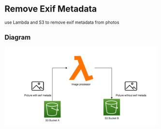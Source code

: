 # Remove Exif Metadata
use Lambda and S3 to remove exif metadata from photos

## Diagram

![Diagram](https://github.com/parthashar/ExifRemover/blob/main/diagrams/diagram1.png)
